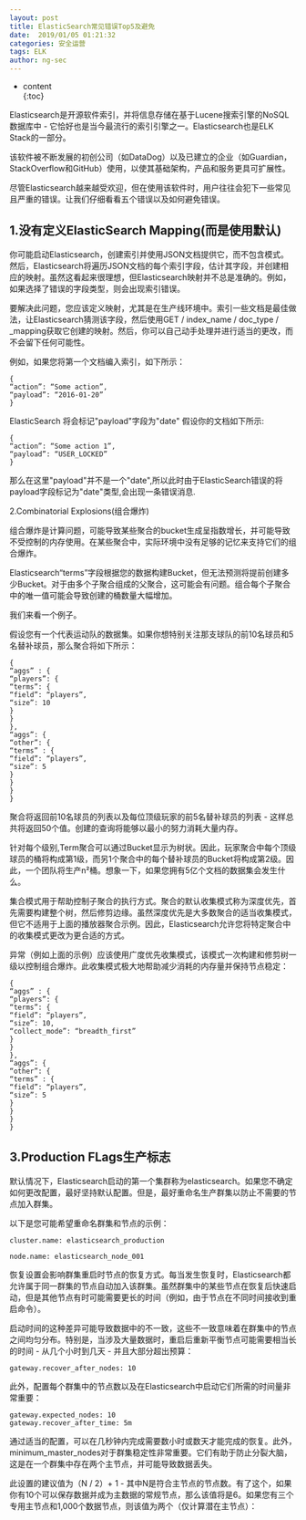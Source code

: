 ```yaml
---
layout: post  
title: ElasticSearch常见错误Top5及避免
date:  2019/01/05 01:21:32  
categories: 安全运营
tags: ELK
author: ng-sec  
---
```


* content  
{:toc}

Elasticsearch是开源软件索引，并将信息存储在基于Lucene搜索引擎的NoSQL数据库中 - 它恰好也是当今最流行的索引引擎之一。Elasticsearch也是ELK Stack的一部分。

该软件被不断发展的初创公司（如DataDog）以及已建立的企业（如Guardian，StackOverflow和GitHub）使用，以使其基础架构，产品和服务更具可扩展性。

尽管Elasticsearch越来越受欢迎，但在使用该软件时，用户往往会犯下一些常见且严重的错误。让我们仔细看看五个错误以及如何避免错误。

## 1.没有定义ElasticSearch Mapping(而是使用默认)
你可能启动Elasticsearch，创建索引并使用JSON文档提供它，而不包含模式。然后，Elasticsearch将遍历JSON文档的每个索引字段，估计其字段，并创建相应的映射。虽然这看起来很理想，但Elasticsearch映射并不总是准确的。例如，如果选择了错误的字段类型，则会出现索引错误。

要解决此问题，您应该定义映射，尤其是在生产线环境中。索引一些文档是最佳做法，让Elasticsearch猜测该字段，然后使用GET / index_name / doc_type / _mapping获取它创建的映射。然后，你可以自己动手处理并进行适当的更改，而不会留下任何可能性。

例如，如果您将第一个文档编入索引，如下所示：

``` json?linenums
{
“action”: “Some action”,
“payload”: “2016-01-20”
}
```
ElasticSearch 将会标记"payload"字段为"date"
假设你的文档如下所示:
``` json?linenums
{
“action”: “Some action 1”,
“payload”: “USER_LOCKED”
}
```
那么在这里"payload"并不是一个"date",所以此时由于ElasticSearch错误的将payload字段标记为"date"类型,会出现一条错误消息.

2.Combinatorial Explosions(组合爆炸)

组合爆炸是计算问题，可能导致某些聚合的bucket生成呈指数增长，并可能导致不受控制的内存使用。在某些聚合中，实际环境中没有足够的记忆来支持它们的组合爆炸。

Elasticsearch“terms”字段根据您的数据构建Bucket，但无法预测将提前创建多少Bucket。对于由多个子聚合组成的父聚合，这可能会有问题。组合每个子聚合中的唯一值可能会导致创建的桶数量大幅增加。

我们来看一个例子。

假设您有一个代表运动队的数据集。如果你想特别关注那支球队的前10名球员和5名替补球员，那么聚合将如下所示：

``` json?linenums
{
“aggs” : {
“players”: {
“terms”: {
“field”: “players”,
“size”: 10
}
}
},
“aggs”: {
“other”: {
“terms” : {
“field”: “players”,
“size”: 5
}
}
}
}
```
聚合将返回前10名球员的列表以及每位顶级玩家的前5名替补球员的列表 - 这样总共将返回50个值。创建的查询将能够以最小的努力消耗大量内存。

针对每个级别,Term聚合可以通过Bucket显示为树状。因此，玩家聚合中每个顶级球员的桶将构成第1级，而另1个聚合中的每个替补球员的Bucket将构成第2级。因此，一个团队将生产n²桶。想象一下，如果您拥有5亿个文档的数据集会发生什么。

集合模式用于帮助控制子聚合的执行方式。聚合的默认收集模式称为深度优先，首先需要构建整个树，然后修剪边缘。虽然深度优先是大多数聚合的适当收集模式，但它不适用于上面的播放器聚合示例。因此，Elasticsearch允许您将特定聚合中的收集模式更改为更合适的方式。

异常（例如上面的示例）应该使用广度优先收集模式，该模式一次构建和修剪树一级以控制组合爆炸。此收集模式极大地帮助减少消耗的内存量并保持节点稳定：

``` json?linenums
{
“aggs” : {
“players”: {
“terms”: {
“field”: “players”,
“size”: 10,
“collect_mode”: “breadth_first”
}
}
},
“aggs”: {
“other”: {
“terms” : {
“field”: “players”,
“size”: 5
}
}
}
}
```
## 3.Production FLags生产标志
默认情况下，Elasticsearch启动的第一个集群称为elasticsearch。如果您不确定如何更改配置，最好坚持默认配置。但是，最好重命名生产群集以防止不需要的节点加入群集。

以下是您可能希望重命名群集和节点的示例：

``` java?linenums
cluster.name: elasticsearch_production

node.name: elasticsearch_node_001
```


恢复设置会影响群集重启时节点的恢复方式。每当发生恢复时，Elasticsearch都允许属于同一群集的节点自动加入该群集。虽然群集中的某些节点在恢复后快速启动，但是其他节点有时可能需要更长的时间（例如，由于节点在不同时间接收到重启命令）。

启动时间的这种差异可能导致数据中的不一致，这些不一致意味着在群集中的节点之间均匀分布。特别是，当涉及大量数据时，重启后重新平衡节点可能需要相当长的时间 - 从几个小时到几天 - 并且大部分超出预算：

``` java?linenums
gateway.recover_after_nodes: 10
```
此外，配置每个群集中的节点数以及在Elasticsearch中启动它们所需的时间量非常重要：
``` java?linenums
gateway.expected_nodes: 10
gateway.recover_after_time: 5m
```
通过适当的配置，可以在几秒钟内完成需要数小时或数天才能完成的恢复。此外，minimum_master_nodes对于群集稳定性非常重要。它们有助于防止分裂大脑，这是在一个群集中存在两个主节点，并可能导致数据丢失。

此设置的建议值为（N / 2）+ 1 - 其中N是符合主节点的节点数。有了这个，如果你有10个可以保存数据并成为主数据的常规节点，那么该值将是6。如果您有三个专用主节点和1,000个数据节点，则该值为两个（仅计算潜在主节点）：